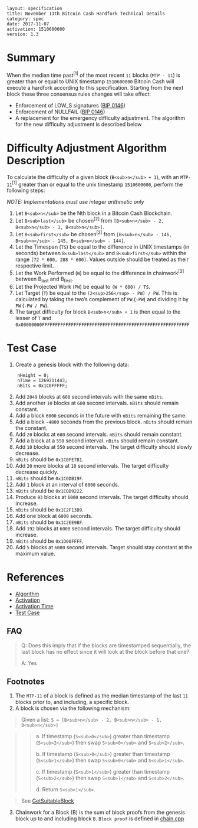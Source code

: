 ```
layout: specification
title: November 13th Bitcoin Cash Hardfork Technical Details
category: spec
date: 2017-11-07
activation: 1510600000
version: 1.3
```

# Summary

When the median time past<sup>[1]</sup> of the most recent `11` blocks (`MTP - 11`) is greater than or equal to UNIX timestamp `1510600000` Bitcoin Cash will execute a hardfork according to this specification.
Starting from the next block these three consensus rules changes will take effect:

* Enforcement of LOW_S signatures ([BIP 0146](//github.com/bitcoin/bips/blob/master/bip-0146.mediawiki#low_s))
* Enforcement of NULLFAIL ([BIP 0146](//github.com/bitcoin/bips/blob/master/bip-0146.mediawiki#nullfail))
* A replacement for the emergency difficulty adjustment. The algorithm for the new difficulty adjustment is described below

# Difficulty Adjustment Algorithm Description

To calculate the difficulty of a given block (`B<sub>n</sub> + 1`), with an `MTP-11`<sup>[1]</sup> greater than or equal to the unix timestamp `1510600000`, perform the following steps:

_NOTE: Implementations must use integer arithmetic only_

1. Let `B<sub>n</sub>` be the Nth block in a Bitcoin Cash Blockchain.
1. Let `B<sub>last</sub>` be chosen<sup>[2]</sup> from `[B<sub>n</sub> - 2, B<sub>n</sub> - 1, B<sub>n</sub>]`.
1. Let `B<sub>first</sub>` be chosen<sup>[2]</sup> from `[B<sub>n</sub> - 146, B<sub>n</sub> - 145, B<sub>n</sub> - 144]`.
1. Let the Timespan (`TS`) be equal to the difference in UNIX timestamps (in seconds) between `B<sub>last</sub>` and `B<sub>first</sub>` within the range `[72 * 600, 288 * 600]`.  Values outside should be treated as their respective limit.
1. Let the Work Performed (`W`) be equal to the difference in chainwork<sup>[3]</sup> between B<sub>last</sub>  and B<sub>first</sub>.
1. Let the Projected Work (`PW`) be equal to `(W * 600) / TS`.
1. Let Target (`T`) be equal to the `(2<sup>256</sup> - PW) / PW`.  This is calculated by taking the two’s complement of `PW` (`-PW`) and dividing it by `PW` (`-PW / PW`).
1. The target difficulty for block `B<sub>n</sub> + 1` is then equal to the lesser of `T` and `0x00000000FFFFFFFFFFFFFFFFFFFFFFFFFFFFFFFFFFFFFFFFFFFFFFFFFFFFFFFF`

# Test Case

1. Create a genesis block with the following data:
```
    nHeight = 0;
    nTime = 1269211443;
    nBits = 0x1C0FFFFF;
```
2. Add `2049` blocks at `600` second intervals with the same `nBits`.
1. Add another `10` blocks at `600` second intervals.  `nBits` should remain constant.
1. Add a block `6000` seconds in the future with `nBits` remaining the same.
1. Add a block `-4800` seconds from the previous block.  `nBits` should remain the constant.
1. Add `20` blocks at `600` second intervals.  `nBits` should remain constant.
1. Add a block at a `550` second interval. `nBits` should remain constant.
1. Add `10` blocks at `550` second intervals. The target difficulty should slowly decrease.
1. `nBits` should be `0x1C0FE7B1`.
1. Add `20` more blocks at `10` second intervals.  The target difficulty decrease quickly.
1. `nBits` should be `0x1C0DB19F`.
1. Add `1` block at an interval of `6000` seconds.
1. `nBits` should be `0x1C0D9222`.
1. Produce `93` blocks at `6000` second intervals. The target difficulty should increase.
1. `nBits` should be `0x1C2F13B9`.
1. Add one block at `6000` seconds.
1. `nBits` should be `0x1C2EE9BF`.
1. Add `192` blocks at `6000` second intervals.  The target difficulty should increase.
1. `nBits` should be `0x1D00FFFF`.
1. Add `5` blocks at `6000` second intervals.  Target should stay constant at the maximum value.

# References

 - [Algorithm](//github.com/Bitcoin-ABC/bitcoin-abc/commit/be51cf295c239ff6395a0aa67a3e13906aca9cb2)
 - [Activation](//github.com/Bitcoin-ABC/bitcoin-abc/commit/18dc8bb907091d69f4887560ab2e4cfbc19bae77)
 - [Activation Time](//github.com/Bitcoin-ABC/bitcoin-abc/commit/8eed7939c72781a812fdf3fb8c36d4e3a428d268)
 - [Test Case](//github.com/Bitcoin-ABC/bitcoin-abc/blob/d8eac91f8d16716eed0ad11ccac420122280bb13/src/test/pow_tests.cpp#L193)

FAQ
---
> Q: Does this imply that if the blocks are timestamped sequentially, the last block has no effect since it will look at the block before that one?
>
> A: Yes

Footnotes
---------

1. The `MTP-11` of a block is defined as the median timestamp of the last `11` blocks prior to, and including, a specific block.
1. A block is chosen via the following mechanism:

>Given a list: `S = [B<sub>n</sub> - 2, B<sub>n</sub> - 1, B<sub>n</sub>]`

>> a. If timestamp (`S<sub>0</sub>`) greater than timestamp (`S<sub>2</sub>`) then swap `S<sub>0</sub>` and `S<sub>2</sub>`.
>>
>> b. If timestamp (`S<sub>0</sub>`) greater than timestamp (`S<sub>1</sub>`) then swap `S<sub>0</sub>` and `S<sub>1</sub>`.
>>
>> c. If timestamp (`S<sub>1</sub>`) greater than timestamp (`S<sub>2</sub>`) then swap `S<sub>1</sub>` and `S<sub>2</sub>`.
>>
>> d. Return `S<sub>1</sub>`.

> See [GetSuitableBlock](https://github.com/Bitcoin-ABC/bitcoin-abc/commit/be51cf295c239ff6395a0aa67a3e13906aca9cb2#diff-ba91592f703a9d0badf94e67144bc0aaR208)

3. Chainwork for a Block (B) is the sum of block proofs from the genesis block up to and including block `B`.  `Block proof` is defined in [chain.cpp](https://github.com/Bitcoin-ABC/bitcoin-abc/blob/d8eac91f8d16716eed0ad11ccac420122280bb13/src/chain.cpp#L132)
